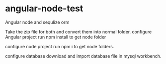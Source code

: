 # angular-node-test
Angular node and sequlize orm


Take the zip file for both and convert them into normal folder.
configure Angular project
run npm install to get node folder





configure node project
run npm i to get node folders.


configure database
download and import database file in mysql workbench.
